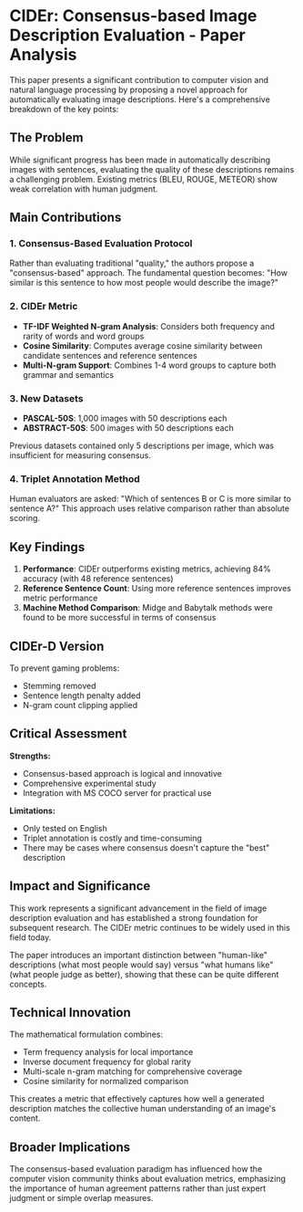 # CIDEr: Consensus-based Image Description Evaluation - Paper Analysis

This paper presents a significant contribution to computer vision and natural language processing by proposing a novel approach for automatically evaluating image descriptions. Here's a comprehensive breakdown of the key points:

## The Problem

While significant progress has been made in automatically describing images with sentences, evaluating the quality of these descriptions remains a challenging problem. Existing metrics (BLEU, ROUGE, METEOR) show weak correlation with human judgment.

## Main Contributions

### 1. Consensus-Based Evaluation Protocol
Rather than evaluating traditional "quality," the authors propose a "consensus-based" approach. The fundamental question becomes: "How similar is this sentence to how most people would describe the image?"

### 2. CIDEr Metric
- **TF-IDF Weighted N-gram Analysis**: Considers both frequency and rarity of words and word groups
- **Cosine Similarity**: Computes average cosine similarity between candidate sentences and reference sentences
- **Multi-N-gram Support**: Combines 1-4 word groups to capture both grammar and semantics

### 3. New Datasets
- **PASCAL-50S**: 1,000 images with 50 descriptions each
- **ABSTRACT-50S**: 500 images with 50 descriptions each

Previous datasets contained only 5 descriptions per image, which was insufficient for measuring consensus.

### 4. Triplet Annotation Method
Human evaluators are asked: "Which of sentences B or C is more similar to sentence A?" This approach uses relative comparison rather than absolute scoring.

## Key Findings

1. **Performance**: CIDEr outperforms existing metrics, achieving 84% accuracy (with 48 reference sentences)
2. **Reference Sentence Count**: Using more reference sentences improves metric performance
3. **Machine Method Comparison**: Midge and Babytalk methods were found to be more successful in terms of consensus

## CIDEr-D Version
To prevent gaming problems:
- Stemming removed
- Sentence length penalty added
- N-gram count clipping applied

## Critical Assessment

**Strengths:**
- Consensus-based approach is logical and innovative
- Comprehensive experimental study
- Integration with MS COCO server for practical use

**Limitations:**
- Only tested on English
- Triplet annotation is costly and time-consuming
- There may be cases where consensus doesn't capture the "best" description

## Impact and Significance

This work represents a significant advancement in the field of image description evaluation and has established a strong foundation for subsequent research. The CIDEr metric continues to be widely used in this field today.

The paper introduces an important distinction between "human-like" descriptions (what most people would say) versus "what humans like" (what people judge as better), showing that these can be quite different concepts.

## Technical Innovation

The mathematical formulation combines:
- Term frequency analysis for local importance
- Inverse document frequency for global rarity
- Multi-scale n-gram matching for comprehensive coverage
- Cosine similarity for normalized comparison

This creates a metric that effectively captures how well a generated description matches the collective human understanding of an image's content.

## Broader Implications

The consensus-based evaluation paradigm has influenced how the computer vision community thinks about evaluation metrics, emphasizing the importance of human agreement patterns rather than just expert judgment or simple overlap measures.
